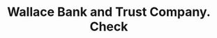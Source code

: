 ---
doi: 10.7916/D8J97JF6
date_other: '1910'
date_other_textual: 1910-1919
form: printed ephemera
genre:
- Checks (bank checks)
name:
- Wallace Bank and Trust Company
object_in_context_url: https://biggert.cul.columbia.edu/items/view/ave_biggert_00147
subject_hierarchical_geographic:
- Wallace, Idaho, United States
subject_name:
- Wallace Bank and Trust Company
title: Wallace Bank and Trust Company. Check
sort_title: Wallace Bank and Trust Company. Check
call_number: ave_biggert_00147
coordinates:
- 47.47416666666667,-115.92805555555556
pid: ave_biggert_00147
identifiers: ave_biggert_00147
thumbnail: https://derivativo-3.library.columbia.edu/iiif/2/ldpd:342888/full/!256,256/0/native.jpg
permalink: "/items/ave_biggert_00147/"
layout: iiif-image-page
---